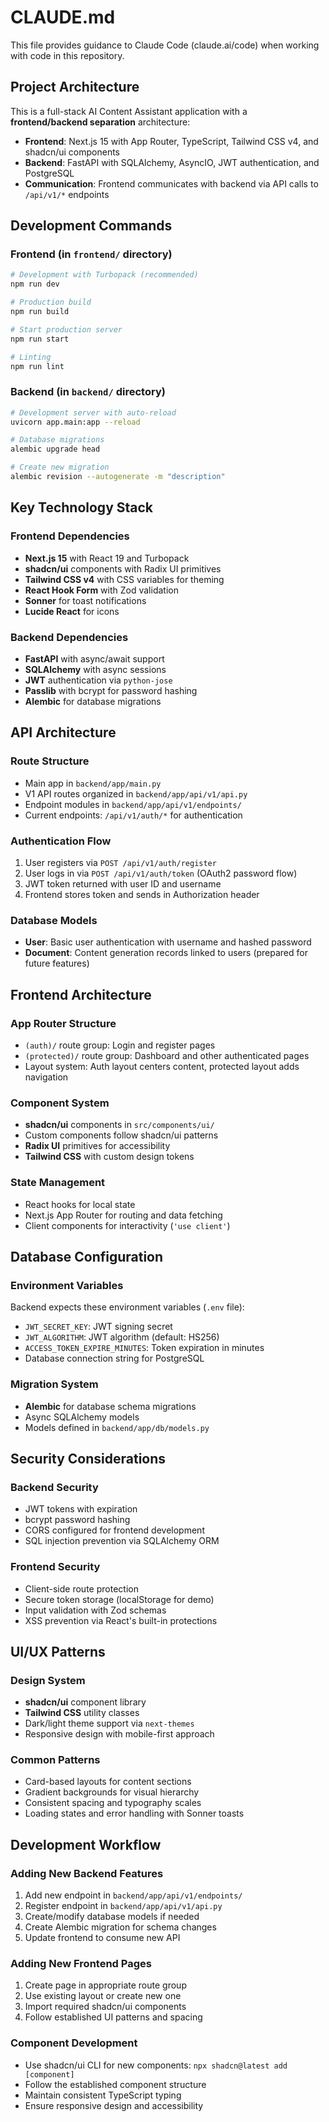 # CLAUDE.md

This file provides guidance to Claude Code (claude.ai/code) when working with code in this repository.

## Project Architecture

This is a full-stack AI Content Assistant application with a **frontend/backend separation** architecture:

- **Frontend**: Next.js 15 with App Router, TypeScript, Tailwind CSS v4, and shadcn/ui components
- **Backend**: FastAPI with SQLAlchemy, AsyncIO, JWT authentication, and PostgreSQL
- **Communication**: Frontend communicates with backend via API calls to `/api/v1/*` endpoints

## Development Commands

### Frontend (in `frontend/` directory)
```bash
# Development with Turbopack (recommended)
npm run dev

# Production build
npm run build

# Start production server
npm run start

# Linting
npm run lint
```

### Backend (in `backend/` directory)
```bash
# Development server with auto-reload
uvicorn app.main:app --reload

# Database migrations
alembic upgrade head

# Create new migration
alembic revision --autogenerate -m "description"
```

## Key Technology Stack

### Frontend Dependencies
- **Next.js 15** with React 19 and Turbopack
- **shadcn/ui** components with Radix UI primitives
- **Tailwind CSS v4** with CSS variables for theming
- **React Hook Form** with Zod validation
- **Sonner** for toast notifications
- **Lucide React** for icons

### Backend Dependencies
- **FastAPI** with async/await support
- **SQLAlchemy** with async sessions
- **JWT** authentication via `python-jose`
- **Passlib** with bcrypt for password hashing
- **Alembic** for database migrations

## API Architecture

### Route Structure
- Main app in `backend/app/main.py`
- V1 API routes organized in `backend/app/api/v1/api.py`
- Endpoint modules in `backend/app/api/v1/endpoints/`
- Current endpoints: `/api/v1/auth/*` for authentication

### Authentication Flow
1. User registers via `POST /api/v1/auth/register`
2. User logs in via `POST /api/v1/auth/token` (OAuth2 password flow)
3. JWT token returned with user ID and username
4. Frontend stores token and sends in Authorization header

### Database Models
- **User**: Basic user authentication with username and hashed password
- **Document**: Content generation records linked to users (prepared for future features)

## Frontend Architecture

### App Router Structure
- `(auth)/` route group: Login and register pages
- `(protected)/` route group: Dashboard and other authenticated pages
- Layout system: Auth layout centers content, protected layout adds navigation

### Component System
- **shadcn/ui** components in `src/components/ui/`
- Custom components follow shadcn/ui patterns
- **Radix UI** primitives for accessibility
- **Tailwind CSS** with custom design tokens

### State Management
- React hooks for local state
- Next.js App Router for routing and data fetching
- Client components for interactivity (`'use client'`)

## Database Configuration

### Environment Variables
Backend expects these environment variables (`.env` file):
- `JWT_SECRET_KEY`: JWT signing secret
- `JWT_ALGORITHM`: JWT algorithm (default: HS256)
- `ACCESS_TOKEN_EXPIRE_MINUTES`: Token expiration in minutes
- Database connection string for PostgreSQL

### Migration System
- **Alembic** for database schema migrations
- Async SQLAlchemy models
- Models defined in `backend/app/db/models.py`

## Security Considerations

### Backend Security
- JWT tokens with expiration
- bcrypt password hashing
- CORS configured for frontend development
- SQL injection prevention via SQLAlchemy ORM

### Frontend Security
- Client-side route protection
- Secure token storage (localStorage for demo)
- Input validation with Zod schemas
- XSS prevention via React's built-in protections

## UI/UX Patterns

### Design System
- **shadcn/ui** component library
- **Tailwind CSS** utility classes
- Dark/light theme support via `next-themes`
- Responsive design with mobile-first approach

### Common Patterns
- Card-based layouts for content sections
- Gradient backgrounds for visual hierarchy
- Consistent spacing and typography scales
- Loading states and error handling with Sonner toasts

## Development Workflow

### Adding New Backend Features
1. Add new endpoint in `backend/app/api/v1/endpoints/`
2. Register endpoint in `backend/app/api/v1/api.py`
3. Create/modify database models if needed
4. Create Alembic migration for schema changes
5. Update frontend to consume new API

### Adding New Frontend Pages
1. Create page in appropriate route group
2. Use existing layout or create new one
3. Import required shadcn/ui components
4. Follow established UI patterns and spacing

### Component Development
- Use shadcn/ui CLI for new components: `npx shadcn@latest add [component]`
- Follow the established component structure
- Maintain consistent TypeScript typing
- Ensure responsive design and accessibility